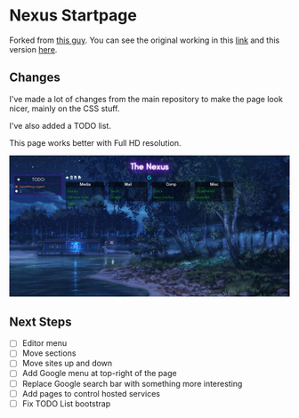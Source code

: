 # Nexus Startpage
Forked from [this guy](https://github.com/EduardoZepeda/nexusStartPage).
You can see the original working in this [link](https://eduardozepeda.github.io/nexusStartPage/) and this version [here](http://katyushaa.ml/nexuspage/).

## Changes
I've made a lot of changes from the main repository to make the page look nicer, mainly on the CSS stuff.

I've also added a TODO list.

This page works better with Full HD resolution.

[![](resources/screenshot.png)](resources/screenshot.png)

## Next Steps
* [ ] Editor menu
* [ ] Move sections
* [ ] Move sites up and down
* [ ] Add Google menu at top-right of the page
* [ ] Replace Google search bar with something more interesting
* [ ] Add pages to control hosted services
* [ ] Fix TODO List bootstrap